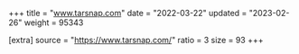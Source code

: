 +++
title = "www.tarsnap.com"
date = "2022-03-22"
updated = "2023-02-26"
weight = 95343

[extra]
source = "https://www.tarsnap.com/"
ratio = 3
size = 93
+++
